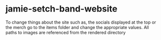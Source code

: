 # jamie-setch-band-website
 
To change things about the site such as, the socials displayed at the top or the merch go to
the items folder and change the appropriate values.
All paths to images are referenced from the rendered directory
